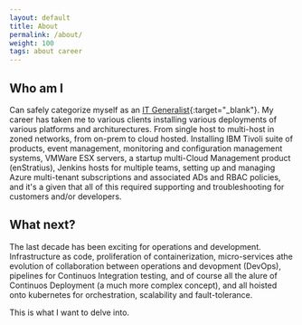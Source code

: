 ```yaml
---
layout: default
title: About
permalink: /about/
weight: 100
tags: about career
---
```

## Who am I
Can safely categorize myself as an [IT Generalist](https://en.wikipedia.org/wiki/Information_technology_generalist){:target="_blank"}. My career has taken me to various clients installing various deployments of various platforms and architurectures. From single host to multi-host in zoned networks, from on-prem to cloud hosted. Installing IBM Tivoli suite of products, event management, monitoring and configuration management systems, VMWare ESX servers, a startup multi-Cloud Management product (enStratius), Jenkins hosts for multiple teams, setting up and managing Azure multi-tenant subscriptions and associated ADs and RBAC policies, and it's a given that all of this required supporting and troubleshooting for customers and/or developers. 

## What next?
The last decade has been exciting for operations and development. Infrastructure as code, proliferation of containerization, micro-services athe evolution of collaboration between operations and devopment (DevOps), pipelines for Continuos Integration testing, and of course all the alure of Continuos Deployment (a much more complex concept), and all hoisted onto kubernetes for orchestration, scalability and fault-tolerance.

This is what I want to delve into.


